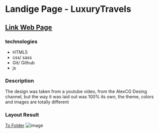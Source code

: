 # Landige Page - LuxuryTravels

## [Link Web Page](https://stevencar2004.github.io/Design_LuxuryTravels/)

### technologies

- HTML5
- css/ sass
- Git/ Github
- js

### Description

The design was taken from a youtube video, from the AlexCG Desing channel, but the way it was laid out was 100% its own, the theme, colors and images are totally different


### Layout Result
[To Folder](https://github.com/stevencar2004/Design_LuxuryTravels/blob/main/Desing_layout/Desing.png)
![image](https://user-images.githubusercontent.com/66984715/151090722-e8cdb815-f024-4fd1-8d3e-646ce0e3bcb7.png)

